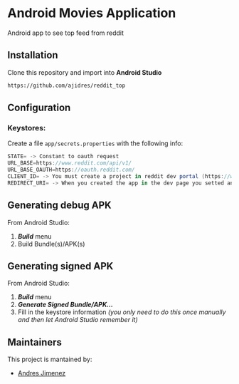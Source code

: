 # Android Movies Application

Android app to see top feed from reddit 


## Installation
Clone this repository and import into **Android Studio**
```bash
https://github.com/ajidres/reddit_top
```

## Configuration
### Keystores:
Create a file `app/secrets.properties` with the following info:
```gradle
STATE= -> Constant to oauth request 
URL_BASE=https://www.reddit.com/api/v1/
URL_BASE_OAUTH=https://oauth.reddit.com/
CLIENT_ID= -> You must create a project in reddit dev portal (https://www.reddit.com/dev/api/) and create an app from type **Installed app**  
REDIRECT_URI= -> When you created the app in the dev page you setted an redirect url for the app, put here that url
```

## Generating debug APK
From Android Studio:
1. ***Build*** menu
2. Build Bundle(s)/APK(s)

## Generating signed APK
From Android Studio:
1. ***Build*** menu
2. ***Generate Signed Bundle/APK...***
3. Fill in the keystore information *(you only need to do this once manually and then let Android Studio remember it)*

## Maintainers
This project is mantained by:
* [Andres Jimenez](https://github.com/ajidre)
